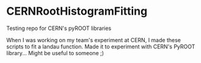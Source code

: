 # CERNRootHistogramFitting
Testing repo for CERN's pyROOT libraries

When I was working on my team's experiment at CERN, I made these scripts to fit a landau function.
Made it to experiment with CERN's PyROOT library...
Might be useful to someone ;)
